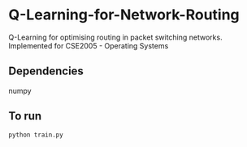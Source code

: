 # Q-Learning-for-Network-Routing
Q-Learning for optimising routing in packet switching networks. Implemented for CSE2005 - Operating Systems 

## Dependencies
numpy

## To run
```
python train.py
```
